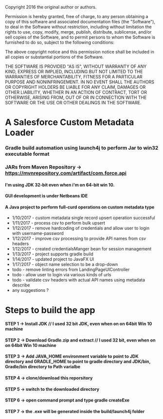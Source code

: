 Copyright 2016 the original author or authors.

Permission is hereby granted, free of charge, to any person obtaining a copy of this software and associated documentation files (the "Software"), to deal in the Software without restriction, including without limitation the rights to use, copy, modify, merge, publish, distribute, sublicense, and/or sell copies of the Software, and to permit persons to whom the Software is furnished to do so, subject to the following conditions:

The above copyright notice and this permission notice shall be included in all copies or substantial portions of the Software.

THE SOFTWARE IS PROVIDED "AS IS", WITHOUT WARRANTY OF ANY KIND, EXPRESS OR IMPLIED, INCLUDING BUT NOT LIMITED TO THE WARRANTIES OF MERCHANTABILITY, FITNESS FOR A PARTICULAR PURPOSE AND NONINFRINGEMENT. IN NO EVENT SHALL THE AUTHORS OR COPYRIGHT HOLDERS BE LIABLE FOR ANY CLAIM, DAMAGES OR OTHER LIABILITY, WHETHER IN AN ACTION OF CONTRACT, TORT OR OTHERWISE, ARISING FROM, OUT OF OR IN CONNECTION WITH THE SOFTWARE OR THE USE OR OTHER DEALINGS IN THE SOFTWARE.

# A Salesforce Custom Metadata Loader
### Gradle build automation using launch4j to perform Jar to win32 executable format
### JARs from Maven Repository -> https://mvnrepository.com/artifact/com.force.api
#### I'm using JDK 32-bit even when i'm on 64-bit win 10. 
#### GUI development is under Netbeans IDE

#### A Java project to perform full-curd operations on custom metadata type

* 1/10/2017 - custom metadata single record upsert operation successful
* 1/11/2017 - process csv to perform bulk upsert
* 1/12/2017 - remove hardcoding of credentials and allow user to login with username-password
* 1/12/2017 - improve csv processing to provide API names from csv headers
* 1/12/2017 - created credentialsManger bean for session management
* 1/13/2017 - project supports gradle build
* 1/14/2017 - updated project to JavaFX UI
* 1/17/2017 - object name selection to be a drop-down
* todo - remove linting errors from LandingPageUIController
* todo - allow user to login via various kinds of urls
* todo - validate csv headers with actual API names using metadata describe
* any suggestions ?

# Steps to build the app
#### STEP 1 -> Install JDK // I used 32 bit JDK, even when on on 64bit Win 10 machine
#### STEP 2 -> Download Gradle.zip and extract // I used 32 bit, even when on on 64bit Win 10 machine
#### STEP 3 -> Add JAVA_HOME environment variable to point to JDK directory and GRADLE_HOME to point to gradle directory and JDK/bin, Gradle/bin directory to Path varialbe
#### STEP 4 -> clone/download this reporsitory
#### STEP 5 -> switch to the downloaded directory
#### STEP 6 -> open command prompt and type gradle createExe
#### STEP 7 -> the .exe will be generated inside the build/launch4j folder
